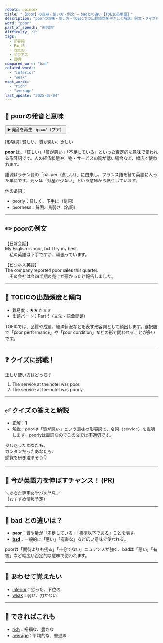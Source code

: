 ```yaml
---
robots: noindex
title: "【poor】の意味・使い方・例文 ― badとの違い【TOEIC英単語】"
description: "poorの意味・使い方・TOEICでの出題傾向をやさしく解説。例文・クイズ付きでbadとの違いもわかりやすく学べます。"
word: "poor"
part_of_speech: "形容詞"
difficulty: "2"
tags:
  - 形容詞
  - Part5
  - 否定的
  - ビジネス
  - 説明
compared_word: "bad"
related_words:
  - "inferior"
  - "weak"
next_words:
  - "rich"
  - "average"
last_update: "2025-05-04"
---
```


## 🔰 poorの発音と意味

<button class="play-audio" onclick="playTTS('poor')">
  <span class="play-audio-main">
    ▶️ 発音を再生　/pʊər/
  </span>
  <span class="play-audio-sub">
    （プア）
  </span>
</button>

[形容詞] 貧しい、質が悪い、乏しい

**poor** は、「貧しい」「質が悪い」「不足している」といった否定的な意味で使われる形容詞です。人の経済状態や、物・サービスの質が低い場合など、幅広く使われます。

語源はラテン語の「pauper（貧しい）」に由来し、フランス語を経て英語に入った単語です。元々は「財産が少ない」という意味から派生しています。

他の品詞：  
- poorly：貧しく、下手に（副詞）
- poorness：貧困、貧弱さ（名詞）

---

## ✏️ poorの例文

【日常会話】  
My English is poor, but I try my best.  
　私の英語は下手ですが、頑張っています。

【ビジネス英語】  
The company reported poor sales this quarter.  
　その会社は今四半期の売上が悪かったと報告しました。

---

## 🎯 TOEICの出題頻度と傾向

- 難易度：★★☆☆☆
- 出題パート：Part 5（文法・語彙問題）

TOEICでは、品質や成績、経済状況などを表す形容詞として頻出します。選択肢で「poor performance」や「poor condition」などの形で問われることが多いです。

---

## ❓ クイズに挑戦！

正しい使い方はどっち？

1. The service at the hotel was poor.  
2. The service at the hotel was poorly.

---

## ✅ クイズの答えと解説

- 正解：**1**
- 解説：poorは「質が悪い」という意味の形容詞で、名詞（service）を説明します。poorlyは副詞なのでこの文では不適切です。

少し迷ったあなたも、  
カンタンだったあなたも、  
感覚を研ぎ澄まそう👇️

---

## 🚀 今が英語力を伸ばすチャンス！ (PR)

<div class="info-center">
＼あなた専用の学びを発見／<br>  
（おすすめ情報予定）
</div>

---

## 🤔  bad との違いは？

- **poor**：質や量が「不足している」「標準以下である」ことを表す。
- **[bad](/bad)**：一般的に「悪い」「有害な」など広い意味で使われる。

poorは「期待よりも劣る」「十分でない」ニュアンスが強く、badは「悪い」「有害」など幅広い否定的な意味で使われます。

---

## 🧩 あわせて覚えたい

- [inferior](/inferior)：劣った、下位の
- [weak](/weak)：弱い、力がない

---

## 📖 できればこれも

- [rich](/rich)：裕福な、豊かな
- [average](/average)：平均的な、普通の

<!-- cvid: aid39_bid22 -->
